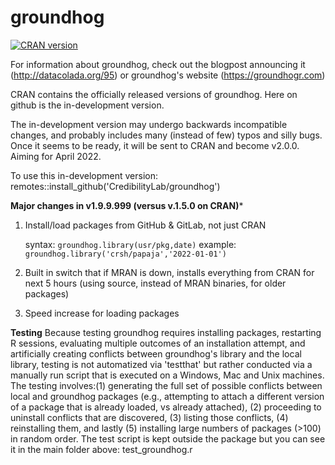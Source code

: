 
<!-- README.md is generated from README.Rmd. Please edit that file -->

# groundhog

<!-- badges: start -->

[![CRAN
version](https://www.r-pkg.org/badges/version-ago/groundhog)](https://cran.r-project.org/package=groundhog)
<!-- badges: end -->

For information about groundhog, check out the blogpost announcing it (http://datacolada.org/95) or groundhog's website (https://groundhogr.com)

CRAN contains the officially released versions of groundhog. Here on github is the in-development version.

The in-development version may undergo backwards incompatible changes, and probably includes many (instead of few) typos and silly bugs.
Once it seems to be ready, it will be sent to CRAN and become v2.0.0. Aiming for April 2022. 

To use this in-development version:
remotes::install_github('CredibilityLab/groundhog')


**Major changes in v1.9.9.999 (versus v.1.5.0 on CRAN)***
1) Install/load packages from GitHub & GitLab, not just CRAN

   syntax:   `groundhog.library(usr/pkg,date)` 
   example:   `groundhog.library('crsh/papaja','2022-01-01')` 
   
3) Built in switch that if MRAN is down, installs everything from CRAN for next 5 hours (using source, instead of MRAN binaries, for older packages)
4) Speed increase for loading packages


**Testing**
Because testing groundhog requires installing packages, restarting R sessions, evaluating multiple outcomes of an installation attempt, and artificially creating conflicts between groundhog's library and the local library, testing is not automatized via 'testthat' but rather conducted via a manually run script that is executed on a Windows, Mac and Unix machines. The testing involves:(1) generating the full set of possible conflicts between local and groundhog packages (e.g., attempting to attach a different version of a package that is already loaded, vs already attached), (2) proceeding to uninstall conflicts that are discovered, (3) listing those conflicts, (4) reinstalling them, and lastly (5) installing large numbers of packages (>100) in random order. The test script is kept outside the package but you can see it in the main folder above: test_groundhog.r

